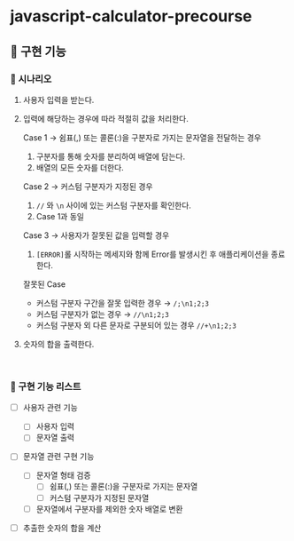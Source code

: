 # javascript-calculator-precourse

## 📝 구현 기능

### 📝 시나리오

1. 사용자 입력을 받는다.
2. 입력에 해당하는 경우에 따라 적절히 값을 처리한다.

   Case 1 → 쉼표(,) 또는 콜론(:)을 구분자로 가지는 문자열을 전달하는 경우

   1. 구분자를 통해 숫자를 분리하여 배열에 담는다.
   2. 배열의 모든 숫자를 더한다.

   Case 2 → 커스텀 구분자가 지정된 경우

   1. `//` 와 `\n` 사이에 있는 커스텀 구분자를 확인한다.
   2. Case 1과 동일

   Case 3 → 사용자가 잘못된 값을 입력할 경우

   1. `[ERROR]`롤 시작하는 메세지와 함께 Error를 발생시킨 후 애플리케이션을 종료한다.

   잘못된 Case

   - 커스텀 구분자 구간을 잘못 입력한 경우 → `/;\n1;2;3`
   - 커스텀 구분자가 없는 경우 → `//\n1;2;3`
   - 커스텀 구분자 외 다른 문자로 구분되어 있는 경우 `//+\n1;2;3`

3. 숫자의 합을 출력한다.

<br />

### 📝 구현 기능 리스트

- [ ] 사용자 관련 기능

  - [ ] 사용자 입력
  - [ ] 문자열 출력

- [ ] 문자열 관련 구현 기능

  - [ ] 문자열 형태 검증
    - [ ] 쉼표(,) 또는 콜론(:)을 구분자로 가지는 문자열
    - [ ] 커스텀 구분자가 지정된 문자열
  - [ ] 문자열에서 구분자를 제외한 숫자 배열로 변환

- [ ] 추출한 숫자의 합을 계산
